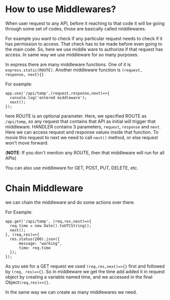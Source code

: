 # How to use Middlewares?

When user request to any API, before it reaching to that code it will be going through some set of codes, those are basically called middlewares.

For example you want to check if any particular request needs to check if it has permission to access. 
That check has to be made before even going to the main code. So, here we use middle ware to authorize if that request has access. In same way we use middleware for so many purposes.

In express there are many middleware functions.
One of it is `express.static(ROUTE)`.
Another middleware function is
`(request, response, next){}`

For example:

```JS
app.use('/api/temp',(request,response,next)=>{
  console.log('entered middleware');
  next();
});
```
here ROUTE is an optional parameter.
Here, we specified ROUTE as `/api/temp`, so any request that contains that API as initial will trigger that middleware.
HANDLER contains 3 parameters, `request`, `response` and `next`. 
Here we can access request and response values inside that function. To movie this request to next we need to call `next()` method, or else request won't move forward.

(**NOTE**: If you don't mention any ROUTE, then that middleware will run for all APIs)

You can also use middleware for GET, POST, PUT, DELETE, etc.


# Chain Middleware

we can chain the middleware and do some actions over there.

For Example:
```JS
app.get('/api/temp', (req,res,next)=>{
  req.time = new Date().toUTCString();
  next();
}, (req,res)=>{
  res.status(200).json({
      message: "working",
      time: req.time
  });
});
```

As you see for a GET request we used `(req,res,next)=>{}` first and followed by `(req, res)=>{}`.
So in middleware we get the time add added it in request object by creating a variable named time, and we accessed in the final Object`(req,res)=>{}`.

In the same way we can create as many middlewares we need.
